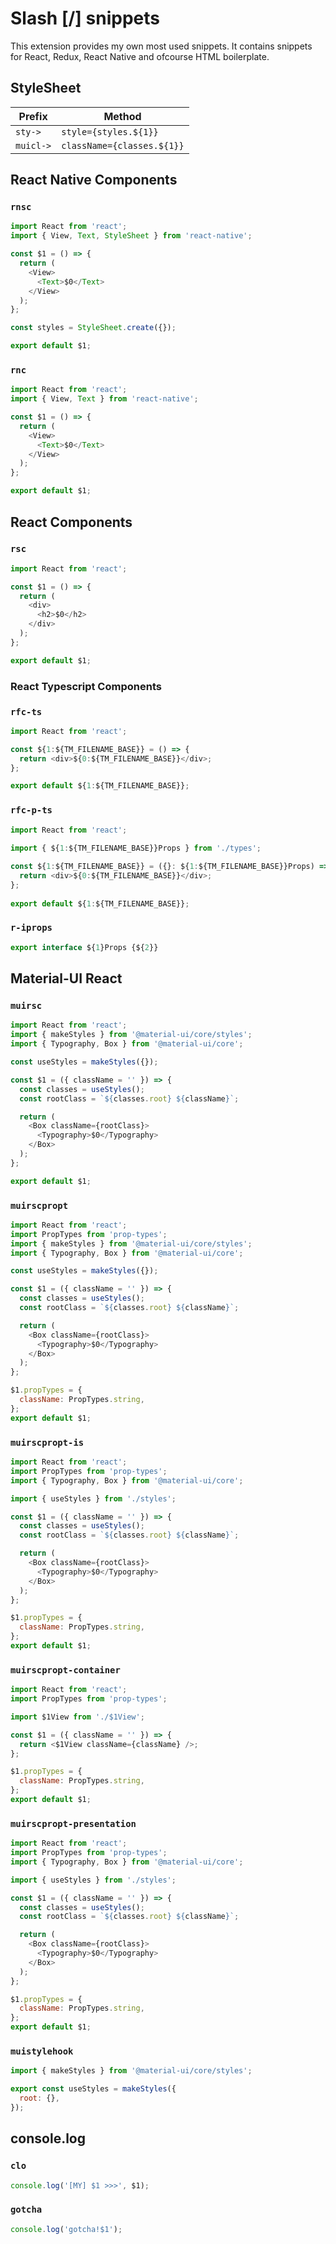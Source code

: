 # Slash [/] snippets

This extension provides my own most used snippets.
It contains snippets for React, Redux, React Native and ofcourse HTML boilerplate.

## StyleSheet

| Prefix    | Method                     |
| --------- | -------------------------- |
| `sty->`   | `style={styles.${1}}`      |
| `muicl->` | `className={classes.${1}}` |

## React Native Components

### `rnsc`

```javascript
import React from 'react';
import { View, Text, StyleSheet } from 'react-native';

const $1 = () => {
  return (
    <View>
      <Text>$0</Text>
    </View>
  );
};

const styles = StyleSheet.create({});

export default $1;
```

### `rnc`

```javascript
import React from 'react';
import { View, Text } from 'react-native';

const $1 = () => {
  return (
    <View>
      <Text>$0</Text>
    </View>
  );
};

export default $1;
```

## React Components

### `rsc`

```javascript
import React from 'react';

const $1 = () => {
  return (
    <div>
      <h2>$0</h2>
    </div>
  );
};

export default $1;
```

### React Typescript Components

### `rfc-ts`

```typescript
import React from 'react';

const ${1:${TM_FILENAME_BASE}} = () => {
  return <div>${0:${TM_FILENAME_BASE}}</div>;
};

export default ${1:${TM_FILENAME_BASE}};

```

### `rfc-p-ts`

```typescript
import React from 'react';
      
import { ${1:${TM_FILENAME_BASE}}Props } from './types';

const ${1:${TM_FILENAME_BASE}} = ({}: ${1:${TM_FILENAME_BASE}}Props) => {
  return <div>${0:${TM_FILENAME_BASE}}</div>;
};
      
export default ${1:${TM_FILENAME_BASE}};    

```

### `r-iprops`
```typescript
export interface ${1}Props {${2}}

```


## Material-UI React

### `muirsc`

```javascript
import React from 'react';
import { makeStyles } from '@material-ui/core/styles';
import { Typography, Box } from '@material-ui/core';

const useStyles = makeStyles({});

const $1 = ({ className = '' }) => {
  const classes = useStyles();
  const rootClass = `${classes.root} ${className}`;

  return (
    <Box className={rootClass}>
      <Typography>$0</Typography>
    </Box>
  );
};

export default $1;
```

### `muirscpropt`

```javascript
import React from 'react';
import PropTypes from 'prop-types';
import { makeStyles } from '@material-ui/core/styles';
import { Typography, Box } from '@material-ui/core';

const useStyles = makeStyles({});

const $1 = ({ className = '' }) => {
  const classes = useStyles();
  const rootClass = `${classes.root} ${className}`;

  return (
    <Box className={rootClass}>
      <Typography>$0</Typography>
    </Box>
  );
};

$1.propTypes = {
  className: PropTypes.string,
};
export default $1;
```

### `muirscpropt-is`

```javascript
import React from 'react';
import PropTypes from 'prop-types';
import { Typography, Box } from '@material-ui/core';

import { useStyles } from './styles';

const $1 = ({ className = '' }) => {
  const classes = useStyles();
  const rootClass = `${classes.root} ${className}`;

  return (
    <Box className={rootClass}>
      <Typography>$0</Typography>
    </Box>
  );
};

$1.propTypes = {
  className: PropTypes.string,
};
export default $1;
```

### `muirscpropt-container`

```javascript
import React from 'react';
import PropTypes from 'prop-types';

import $1View from './$1View';

const $1 = ({ className = '' }) => {
  return <$1View className={className} />;
};

$1.propTypes = {
  className: PropTypes.string,
};
export default $1;
```

### `muirscpropt-presentation`

```javascript
import React from 'react';
import PropTypes from 'prop-types';
import { Typography, Box } from '@material-ui/core';

import { useStyles } from './styles';

const $1 = ({ className = '' }) => {
  const classes = useStyles();
  const rootClass = `${classes.root} ${className}`;

  return (
    <Box className={rootClass}>
      <Typography>$0</Typography>
    </Box>
  );
};

$1.propTypes = {
  className: PropTypes.string,
};
export default $1;
```

### `muistylehook`

```javascript
import { makeStyles } from '@material-ui/core/styles';

export const useStyles = makeStyles({
  root: {},
});
```

## console.log

### `clo`

```javascript
console.log('[MY] $1 >>>', $1);
```

### `gotcha`

```javascript
console.log('gotcha!$1');
```
